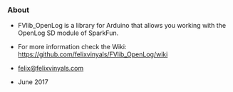 
### About ###

* FVlib_OpenLog is a library for Arduino that allows you working with the OpenLog SD module of SparkFun.

* For more information check the Wiki: https://github.com/felixvinyals/FVlib_OpenLog/wiki

* felix@felixvinyals.com

* June 2017

